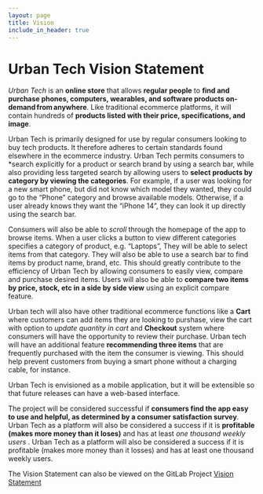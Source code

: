 ```yaml
---
layout: page
title: Vision
include_in_header: true
---
```

# Urban Tech Vision Statement

*Urban Tech* is an **online store** that allows **regular people** to **find and purchase phones, computers, wearables, and software products on-demand from anywhere**. Like traditional ecommerce platforms, it will contain hundreds of **products listed with their price, specifications, and image**.

Urban Tech is primarily designed for use by regular consumers looking to buy tech products. It therefore adheres to certain standards found elsewhere in the ecommerce industry. Urban Tech permits consumers to *search explicitly for a product or search brand by using a search bar, while also providing less targeted search by allowing users to **select products by category by viewing the categories**. For example, if a user was looking for a new smart phone, but did not know which model they wanted, they could go to the “Phone” category and browse available models. Otherwise, if a user already knows they want the “iPhone 14”, they can look it up directly using the search bar.

Consumers will also be able to *scroll* through the homepage of the app to browse items. When a user clicks a button to view different categories specifies a category of product, e.g. “Laptops”, They will be able to select items from that category. They will also be able to use a search bar to find items by product name, brand, etc. This should greatly contribute to the efficiency of Urban Tech by allowing consumers to easily view, compare and purchase desired items. Users will also be able to **compare two items by price, stock, etc in a side by side view** using an explicit compare feature.

Urban tech will also have other traditional ecommerce functions like a **Cart** where customers can add items they are looking to purshase, view the cart with option to *update quantity in cart* and **Checkout** system where consumers will have the opportunity to review their purchase. Urban tech will have an additional feature **recommending three items** that are frequently purchased with the item the consumer is viewing. This should help prevent customers from buying a smart phone without a charging cable, for instance.

Urban Tech is envisioned as a mobile application, but it will be extensible so that future releases can have a web-based interface.

The project will be considered successful if **consumers find the app easy to use and helpful, as determined by a consumer satisfaction survey**. Urban Tech as a platform will also be considered a success if it is **profitable (makes more money than it loses)** and has at least *one thousand weekly users* . Urban Tech as a platform will also be considered a success if it is profitable (makes more money than it losses) and has at least one thousand weekly users.

The Vision Statement can also be viewed on the GitLab Project [Vision Statement](https://code.cs.umanitoba.ca/comp3350-winter2023/A01-G12-UrbanTech/-/blob/Iteration3/VISION.md)
